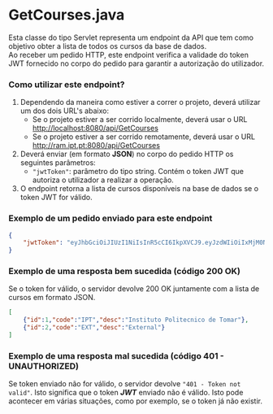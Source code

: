 # GetCourses.java
Esta classe do tipo Servlet representa um endpoint da API que tem como objetivo obter a lista de todos os cursos da base de dados.
<br>
Ao receber um pedido HTTP, este endpoint verifica a validade do token JWT fornecido no corpo do pedido para garantir a autorização do utilizador.

### Como utilizar este endpoint?
1. Dependendo da maneira como estiver a correr o projeto, deverá utilizar um dos dois URL's abaixo:
    - Se o projeto estiver a ser corrido localmente, deverá usar o URL <http://localhost:8080/api/GetCourses>
    - Se o projeto estiver a ser corrido remotamente, deverá usar o URL <http://ram.ipt.pt:8080/api/GetCourses>
2. Deverá enviar (em formato **JSON**) no corpo do pedido HTTP os seguintes parâmetros:
    - `"jwtToken"`: parâmetro do tipo string. Contém o token JWT que autoriza o utilizador a realizar a operação.
3. O endpoint retorna a lista de cursos disponíveis na base de dados se o token JWT for válido.

### Exemplo de um pedido enviado para este endpoint
```json
{
    "jwtToken": "eyJhbGciOiJIUzI1NiIsInR5cCI6IkpXVCJ9.eyJzdWIiOiIxMjM0NTY3ODkwIiwibmFtZSI6IkpvaG4gRG9lIiwiaWF0IjoxNTE2MjM5MDIyfQ.SflKxwRJSMeKKF2QT4fwpMeJf36POk6yJV_adQssw5c..."
}
```

### Exemplo de uma resposta bem sucedida (código 200 OK)
Se o token for válido, o servidor devolve 200 OK juntamente com a lista de cursos em formato JSON.
```json
[
    {"id":1,"code":"IPT","desc":"Instituto Politecnico de Tomar"},
    {"id":2,"code":"EXT","desc":"External"}
]
```

### Exemplo de uma resposta mal sucedida (código 401 - UNAUTHORIZED)
Se token enviado não for válido, o servidor devolve ```"401 - Token not valid"```. Isto significa que o token ***JWT*** enviado não é válido. Isto pode acontecer em várias situações, como por exemplo, se o token já não existir.
